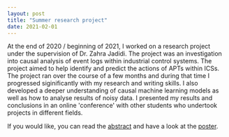 ```yaml
---
layout: post
title: "Summer research project"
date: 2021-02-01
---
```


At the end of 2020 / beginning of 2021, I worked on a research project under the supervision of Dr. Zahra Jadidi. The project was an investigation into causal analysis of event logs within industrial control systems. The project aimed to help identify and predict the actions of APTs within ICSs. The project ran over the course of a few months and during that time I progressed siginificantly with my research and writing skills. I also developed a deeper understanding of causal machine learning models as well as how to analyse results of noisy data. I presented my results and conclusions in an online 'conference' with other students who undertook projects in different fields. 

If you would like, you can read the <a href="/files/abstract.pdf" class="download" title="download abstract">abstract</a> and have a look at the <a href="/files/poster.pdf" class="download" title="download poster">poster</a>. 
